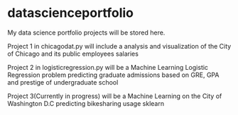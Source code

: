 # datascienceportfolio
My data science portfolio projects will be stored here. 

Project 1 in chicagodat.py will include a analysis and visualization of the City of Chicago and its public employees salaries



Project 2 in logisticregression.py will be a Machine Learning Logistic Regression problem predicting graduate admissions based on GRE, GPA and prestige of undergraduate school


Project 3(Currently in progress) will be a Machine Learning on the City of Washington D.C predicting bikesharing usage sklearn

